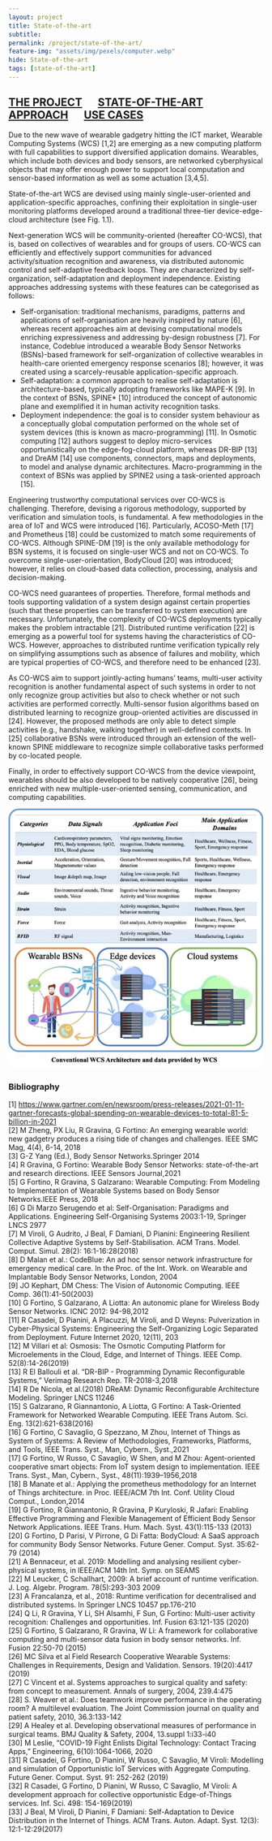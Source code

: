 ```yaml
---
layout: project
title: State-of-the-art
subtitle:   
permalink: /project/state-of-the-art/
feature-img: "assets/img/pexels/computer.webp"
hide: State-of-the-art
tags: [state-of-the-art]
---
```

## [THE PROJECT](https://common-wears.github.io/2022/project/) &emsp; [STATE-OF-THE-ART](https://common-wears.github.io/2022/project/state-of-the-art/) &emsp; [APPROACH](https://common-wears.github.io/2022/project/approach/) &emsp; [USE CASES](https://common-wears.github.io/2022/project/usecase/)    
 
Due to the new wave of wearable gadgetry hitting the ICT market, Wearable Computing Systems (WCS) [1,2] are emerging as a new computing platform with full capabilities to support diversified application domains. Wearables, which include both devices and body sensors, are networked cyberphysical objects that may offer enough power to support local computation and sensor-based information as well as some actuation [3,4,5].  

State-of-the-art WCS are devised using mainly single-user-oriented and application-specific approaches, confining their exploitation in single-user monitoring platforms developed around a traditional three-tier device-edge-cloud architecture (see Fig. 1.1).  

Next-generation WCS will be community-oriented (hereafter CO-WCS), that is, based on collectives of wearables and for groups of users. CO-WCS can efficiently and effectively support communities for advanced activity/situation recognition and awareness, via distributed autonomic control and self-adaptive feedback loops. They are characterized by self-organization, self-adaptation and deployment independence. Existing approaches addressing systems with these features can be categorised as follows:  
  - Self-organisation: traditional mechanisms, paradigms, patterns and applications of self-organisation are heavily inspired by nature [6], whereas recent approaches aim at devising computational models enriching expressiveness and addressing by-design robustness [7]. For instance, Codeblue introduced a wearable Body Sensor Networks (BSNs)-based framework for self-organization of collective wearables in health-care oriented emergency response scenarios [8]; however, it was created using a scarcely-reusable application-specific approach.
  - Self-adaptation: a common approach to realise self-adaptation is architecture-based, typically adopting frameworks like MAPE-K [9]. In the context of BSNs, SPINE* [10] introduced the concept of autonomic plane and exemplified it in human activity recognition tasks.
  - Deployment independence: the goal is to consider system behaviour as a conceptually global computation performed on the whole set of system devices (this is known as macro-programming) [11]. In Osmotic computing [12] authors suggest to deploy micro-services opportunistically on the edge-fog-cloud platform, whereas DR-BIP [13] and DreAM [14] use components, connectors, maps and deployments, to model and analyse dynamic architectures. Macro-programming in the context of BSNs was applied by SPINE2 using a task-oriented approach [15].  

Engineering trustworthy computational services over CO-WCS is challenging. Therefore, devising a rigorous methodology, supported by verification and simulation tools, is fundamental. A few methodologies in the area of IoT and WCS were introduced [16]. Particularly, ACOSO-Meth [17] and Prometheus [18] could be customized to match some requirements of CO-WCS. Although SPINE-DM [19] is the only available methodology for BSN systems, it is focused on single-user WCS and not on CO-WCS. To overcome single-user-orientation, BodyCloud [20] was introduced; however, it relies on cloud-based data collection, processing, analysis and decision-making.  

CO-WCS need guarantees of properties. Therefore, formal methods and tools supporting validation of a system design against certain properties (such that these properties can be transferred to system execution) are necessary. Unfortunately, the complexity of CO-WCS deployments typically makes the problem intractable [21]. Distributed runtime verification [22] is emerging as a powerful tool for systems having the characteristics of CO-WCS. However, approaches to distributed runtime verification typically rely on simplifying assumptions such as absence of failures and mobility, which are typical properties of CO-WCS, and therefore need to be enhanced [23].  

As CO-WCS aim to support jointly-acting humans’ teams, multi-user activity recognition is another fundamental aspect of such systems in order to not only recognize group activities but also to check whether or not such activities are performed correctly. Multi-sensor fusion algorithms based on distributed learning to recognize group-oriented activities are discussed in [24]. However, the proposed methods are only able to detect simple activities (e.g., handshake, walking together) in well-defined contexts. In [25] collaborative BSNs were introduced through an extension of the well-known SPINE middleware to recognize simple collaborative tasks performed by co-located people.  

Finally, in order to effectively support CO-WCS from the device viewpoint, wearables should be also developed to be natively cooperative [26], being enriched with new multiple-user-oriented sensing, communication, and computing capabilities.

![img1](../../assets/img/project/modelloA_2020HCWWLP_1.jpg)

### Bibliography  

[1] https://www.gartner.com/en/newsroom/press-releases/2021-01-11-gartner-forecasts-global-spending-on-wearable-devices-to-total-81-5-billion-in-2021  
[2] M Zheng, PX Liu, R Gravina, G Fortino: An emerging wearable world: new gadgetry produces a rising tide of changes and challenges. IEEE SMC Mag, 4(4), 6-14, 2018  
[3] G-Z Yang (Ed.), Body Sensor Networks.Springer 2014  
[4] R Gravina, G Fortino: Wearable Body Sensor Networks: state-of-the-art and research directions. IEEE Sensors Journal,2021  
[5] G Fortino, R Gravina, S Galzarano: Wearable Computing: From Modeling to Implementation of Wearable Systems based on Body Sensor Networks.IEEE Press, 2018  
[6] G Di Marzo Serugendo et al: Self-Organisation: Paradigms and Applications. Engineering Self-Organising Systems 2003:1-19, Springer LNCS 2977  
[7] M Viroli, G Audrito, J Beal, F Damiani, D Pianini: Engineering Resilient Collective Adaptive Systems by Self-Stabilisation. ACM Trans. Model. Comput. Simul. 28(2): 16:1-16:28(2018)  
[8] D Malan et al.: CodeBlue: An ad hoc sensor network infrastructure for emergency medical care. In the Proc. of the Int. Work. on Wearable and Implantable Body Sensor Networks, London, 2004  
[9] JO Kephart, DM Chess: The Vision of Autonomic Computing. IEEE Comp. 36(1):41-50(2003)  
[10] G Fortino, S Galzarano, A Liotta: An autonomic plane for Wireless Body Sensor Networks. ICNC 2012: 94-98,2012  
[11] R Casadei, D Pianini, A Placuzzi, M Viroli, and D Weyns: Pulverization in Cyber-Physical Systems: Engineering the Self-Organizing Logic Separated from Deployment. Future Internet 2020, 12(11), 203  
[12] M Villari et al: Osmosis: The Osmotic Computing Platform for Microelements in the Cloud, Edge, and Internet of Things. IEEE Comp. 52(8):14-26(2019)  
[13] R El Ballouli et al. “DR-BIP - Programming Dynamic Reconfigurable Systems,” Verimag Research Rep. TR-2018-3,2018  
[14] R De Nicola, et al.(2018) DReAM: Dynamic Reconfigurable Architecture Modeling. Springer LNCS 11246  
[15] S Galzarano, R Giannantonio, A Liotta, G Fortino: A Task-Oriented Framework for Networked Wearable Computing. IEEE Trans Autom. Sci. Eng. 13(2):621-638(2016)  
[16] G Fortino, C Savaglio, G Spezzano, M Zhou, Internet of Things as System of Systems: A Review of Methodologies, Frameworks, Platforms, and Tools, IEEE Trans. Syst., Man, Cybern., Syst.,2021  
[17] G Fortino, W Russo, C Savaglio, W Shen, and M Zhou: Agent-oriented cooperative smart objects: From IoT system design to implementation. IEEE Trans. Syst., Man, Cybern., Syst., 48(11):1939–1956,2018  
[18] B Manate et al.: Applying the prometheus methodology for an Internet of Things architecture. in Proc. IEEE/ACM 7th Int. Conf. Utility Cloud Comput., London,2014  
[19] G Fortino, R Giannantonio, R Gravina, P Kuryloski, R Jafari: Enabling Effective Programming and Flexible Management of Efficient Body Sensor Network Applications. IEEE Trans. Hum. Mach. Syst. 43(1):115-133 (2013)  
[20] G Fortino, D Parisi, V Pirrone, G Di Fatta: BodyCloud: A SaaS approach for community Body Sensor Networks. Future Gener. Comput. Syst. 35:62-79 (2014)  
[21] A Bennaceur, et al. 2019: Modelling and analysing resilient cyber-physical systems, in IEEE/ACM 14th Int. Symp. on SEAMS  
[22] M Leucker, C Schallhart, 2009: A brief account of runtime verification. J. Log. Algebr. Program. 78(5):293-303 2009  
[23] A Francalanza, et al., 2018: Runtime verification for decentralised and distributed systems. In Springer LNCS 10457 pp.176-210  
[24] Q Li, R Gravina, Y Li, SH Alsamhi, F Sun, G Fortino: Multi-user activity recognition: Challenges and opportunities. Inf. Fusion 63:121-135 (2020)  
[25] G Fortino, S Galzarano, R Gravina, W Li: A framework for collaborative computing and multi-sensor data fusion in body sensor networks. Inf. Fusion 22:50-70 (2015)  
[26] MC Silva et al Field Research Cooperative Wearable Systems: Challenges in Requirements, Design and Validation. Sensors. 19(20):4417 (2019)  
[27] C Vincent et al. Systems approaches to surgical quality and safety: from concept to measurement. Annals of surgery, 2004, 239.4:475  
[28] S. Weaver et al.: Does teamwork improve performance in the operating room? A multilevel evaluation. The Joint Commission journal on quality and patient safety, 2010, 36.3:133-142  
[29] A Healey et al. Developing observational measures of performance in surgical teams. BMJ Quality & Safety, 2004, 13.suppl 1:i33-i40  
[30] M Leslie, “COVID-19 Fight Enlists Digital Technology: Contact Tracing Apps,” Engineering, 6(10):1064-1066, 2020  
[31] R Casadei, G Fortino, D Pianini, W Russo, C Savaglio, M Viroli: Modelling and simulation of Opportunistic IoT Services with Aggregate Computing. Future Gener. Comput. Syst. 91: 252-262 (2019)  
[32] R Casadei, G Fortino, D Pianini, W Russo, C Savaglio, M Viroli: A development approach for collective opportunistic Edge-of-Things services. Inf. Sci. 498: 154-169(2019)  
[33] J Beal, M Viroli, D Pianini, F Damiani: Self-Adaptation to Device Distribution in the Internet of Things. ACM Trans. Auton. Adapt. Syst. 12(3): 12:1-12:29(2017)  
